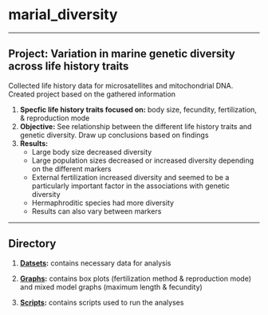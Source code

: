 # marial_diversity

---

## Project: Variation in marine genetic diversity across life history traits

Collected life history data for microsatellites and mitochondrial DNA. Created project based on the gathered information
1. **Specfic life history traits focused on:** body size, fecundity, fertilization, & reproduction mode
2. **Objective:** See relationship between the different life history traits and genetic diversity. Draw up conclusions based on findings
3. **Results:** 
   * Large body size decreased diversity
   * Large population sizes decreased or increased diversity depending on the different markers
   * External fertilization increased diversity and seemed to be a particularly important factor in the associations with genetic diversity
   * Hermaphroditic species had more diversity
   * Results can also vary between markers

---

## Directory

1. **[Datsets](https://github.com/pinskylab/marial_diversity/tree/master/Datasets):** contains necessary data for analysis

2. **[Graphs](https://github.com/pinskylab/marial_diversity/tree/master/Graphs):** contains box plots (fertilization method & reproduction mode) and mixed model graphs (maximum length & fecundity)

3. **[Scripts](https://github.com/pinskylab/marial_diversity/tree/master/Scripts):** contains scripts used to run the analyses
